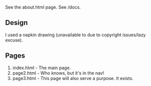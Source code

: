 See the about.html page. See /docs.

## Design

I used a napkin drawing (unavailable to due to copyright issues/lazy excuse).

## Pages
1. index.html - The main page.
2. page2.html - Who knows, but it's in the nav!
3. page3.html - This page will also serve a purpose. It exists.